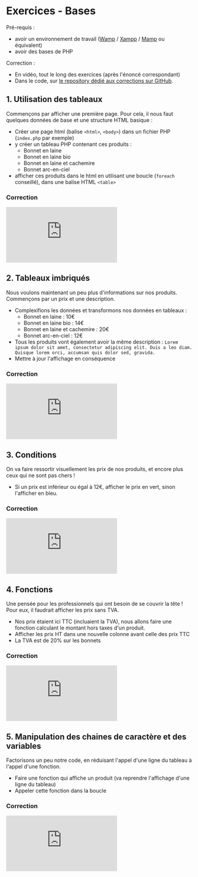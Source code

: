 # Exercices - Bases

Pré-requis :
- avoir un environnement de travail ([Wamp](https://www.wampserver.com/) / [Xampp](https://www.apachefriends.org/fr/index.html) / [Mamp](https://www.mamp.info/en/downloads/) ou équivalent)
- avoir des bases de PHP

Correction :

- En vidéo, tout le long des exercices (après l'énoncé correspondant)
- Dans le code, sur [le repository dédié aux corrections sur GitHub](https://github.com/Dreeckan/beanies/pulls?q=is%3Apr). 

## 1. Utilisation des tableaux

Commençons par afficher une première page. Pour cela, il nous faut quelques données de base et une structure HTML basique :

- Créer une page html (balise `<html>`, `<body>`) dans un fichier PHP (`index.php` par exemple)
- y créer un tableau PHP contenant ces produits :
    - Bonnet en laine
    - Bonnet en laine bio
    - Bonnet en laine et cachemire
    - Bonnet arc-en-ciel
- afficher ces produits dans le html en utilisant une boucle (`foreach` conseillé), dans une balise HTML `<table>`

### Correction 

<iframe class="yt-video" src="https://www.youtube.com/embed/b_yjqBY0p60" title="Exercice 1" frameborder="0" allow="accelerometer; clipboard-write; encrypted-media; gyroscope; web-share" allowfullscreen></iframe>

## 2. Tableaux imbriqués

Nous voulons maintenant un peu plus d'informations sur nos produits. Commençons par un prix et une description.

- Complexifions les données et transformons nos données en tableaux :
    - Bonnet en laine : 10€
    - Bonnet en laine bio : 14€
    - Bonnet en laine et cachemire : 20€
    - Bonnet arc-en-ciel : 12€
- Tous les produits vont également avoir la même description : `Lorem ipsum dolor sit amet, consectetur adipiscing elit. Duis a leo diam. Quisque lorem orci, accumsan quis dolor sed, gravida.`
- Mettre à jour l'affichage en conséquence

### Correction 

<iframe class="yt-video" src="https://www.youtube.com/embed/VlCqX0J7Opo" title="Exercice 1" frameborder="0" allow="accelerometer; clipboard-write; encrypted-media; gyroscope; web-share" allowfullscreen></iframe>

## 3. Conditions

On va faire ressortir visuellement les prix de nos produits, et encore plus ceux qui ne sont pas chers !

- Si un prix est inférieur ou égal à 12€, afficher le prix en vert, sinon l'afficher en bleu.

### Correction 

<iframe class="yt-video" src="https://www.youtube.com/embed/g-Unz6AniCo" title="Exercice 1" frameborder="0" allow="accelerometer; clipboard-write; encrypted-media; gyroscope; web-share" allowfullscreen></iframe>

## 4. Fonctions

Une pensée pour les professionnels qui ont besoin de se couvrir la tête ! Pour eux, il faudrait afficher les prix sans TVA.

- Nos prix étaient ici TTC (incluaient la TVA), nous allons faire une fonction calculant le montant hors taxes d'un produit.
- Afficher les prix HT dans une nouvelle colonne avant celle des prix TTC
- La TVA est de 20% sur les bonnets

### Correction 

<iframe class="yt-video" src="https://www.youtube.com/embed/G2VFNOS29cQ" title="Exercice 1" frameborder="0" allow="accelerometer; clipboard-write; encrypted-media; gyroscope; web-share" allowfullscreen></iframe>

## 5. Manipulation des chaines de caractère et des variables

Factorisons un peu notre code, en réduisant l'appel d'une ligne du tableau à l'appel d'une fonction.

- Faire une fonction qui affiche un produit (va reprendre l'affichage d'une ligne du tableau)
- Appeler cette fonction dans la boucle

### Correction 

<iframe class="yt-video" src="https://www.youtube.com/embed/FBX5-V6mphc" title="Exercice 1" frameborder="0" allow="accelerometer; clipboard-write; encrypted-media; gyroscope; web-share" allowfullscreen></iframe>
